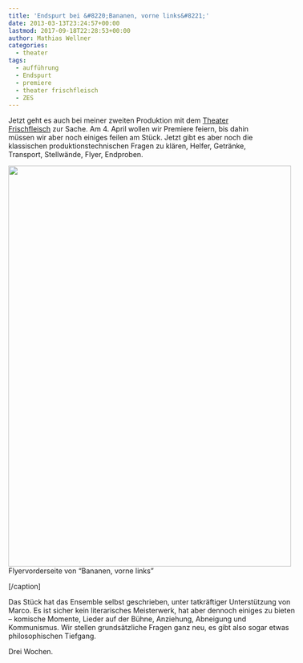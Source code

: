 ```yaml
---
title: 'Endspurt bei &#8220;Bananen, vorne links&#8221;'
date: 2013-03-13T23:24:57+00:00
lastmod: 2017-09-18T22:28:53+00:00
author: Mathias Wellner
categories:
  - theater
tags:
  - aufführung
  - Endspurt
  - premiere
  - theater frischfleisch
  - ZES
---
```

Jetzt geht es auch bei meiner zweiten Produktion mit dem [Theater Frischfleisch](http://www.theater-frischfleisch.ch) zur Sache. Am 4. April wollen wir Premiere feiern, bis dahin müssen wir aber noch einiges feilen am Stück. Jetzt gibt es aber noch die klassischen produktionstechnischen Fragen zu klären, Helfer, Getränke, Transport, Stellwände, Flyer, Endproben. 

<div class="wp-caption aligncenter" style="width:574px">
  <img src="https://lh5.googleusercontent.com/-t6BFJNK59Pk/UUYCYrl0UWI/AAAAAAAAA60/VY9OM5XEuU0/s800/A5%2520Vorderseite.jpg" height="800" width="564" /><br /> Flyervorderseite von &#8220;Bananen, vorne links&#8221;</p> 
  
  <p>
    [/caption]
  </p>
  
  <p>
    Das Stück hat das Ensemble selbst geschrieben, unter tatkräftiger Unterstützung von Marco. Es ist sicher kein literarisches Meisterwerk, hat aber dennoch einiges zu bieten &ndash; komische Momente, Lieder auf der Bühne, Anziehung, Abneigung und Kommunismus. Wir stellen grundsätzliche Fragen ganz neu, es gibt also sogar etwas philosophischen Tiefgang.
  </p>
  
  <p>
    Drei Wochen.
  </p>